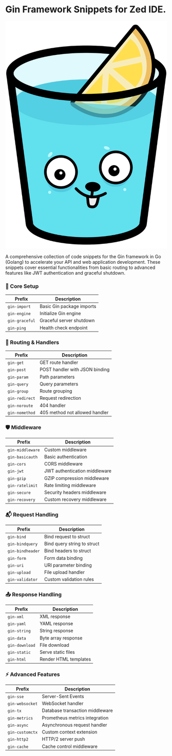# Gin Framework Snippets for Zed IDE.

![Gin Framework Logo](https://raw.githubusercontent.com/gin-gonic/logo/master/color.png)

A comprehensive collection of code snippets for the Gin framework in Go (Golang) to accelerate your API and web application development. These snippets cover essential functionalities from basic routing to advanced features like JWT authentication and graceful shutdown.


### 🚀 Core Setup
| Prefix            | Description                          |
|-------------------|--------------------------------------|
| `gin-import`      | Basic Gin package imports           |
| `gin-engine`      | Initialize Gin engine               |
| `gin-graceful`    | Graceful server shutdown            |
| `gin-ping`        | Health check endpoint               |

### 🔄 Routing & Handlers
| Prefix            | Description                          |
|-------------------|--------------------------------------|
| `gin-get`         | GET route handler                    |
| `gin-post`        | POST handler with JSON binding       |
| `gin-param`       | Path parameters                      |
| `gin-query`       | Query parameters                     |
| `gin-group`       | Route grouping                       |
| `gin-redirect`    | Request redirection                  |
| `gin-noroute`     | 404 handler                          |
| `gin-nomethod`    | 405 method not allowed handler       |

### 🛡 Middleware
| Prefix            | Description                          |
|-------------------|--------------------------------------|
| `gin-middleware`  | Custom middleware                    |
| `gin-basicauth`   | Basic authentication                 |
| `gin-cors`        | CORS middleware                      |
| `gin-jwt`         | JWT authentication middleware       |
| `gin-gzip`        | GZIP compression middleware          |
| `gin-ratelimit`   | Rate limiting middleware             |
| `gin-secure`      | Security headers middleware          |
| `gin-recovery`    | Custom recovery middleware           |

### 📬 Request Handling
| Prefix            | Description                          |
|-------------------|--------------------------------------|
| `gin-bind`        | Bind request to struct               |
| `gin-bindquery`   | Bind query string to struct          |
| `gin-bindheader`  | Bind headers to struct               |
| `gin-form`        | Form data binding                    |
| `gin-uri`         | URI parameter binding                |
| `gin-upload`      | File upload handler                  |
| `gin-validator`   | Custom validation rules              |

### 📤 Response Handling
| Prefix            | Description                          |
|-------------------|--------------------------------------|
| `gin-xml`         | XML response                         |
| `gin-yaml`        | YAML response                        |
| `gin-string`      | String response                      |
| `gin-data`        | Byte array response                  |
| `gin-download`    | File download                        |
| `gin-static`      | Serve static files                   |
| `gin-html`        | Render HTML templates                |

### ⚡ Advanced Features
| Prefix            | Description                          |
|-------------------|--------------------------------------|
| `gin-sse`         | Server-Sent Events                   |
| `gin-websocket`   | WebSocket handler                    |
| `gin-tx`          | Database transaction middleware      |
| `gin-metrics`     | Prometheus metrics integration       |
| `gin-async`       | Asynchronous request handler         |
| `gin-customctx`   | Custom context extension             |
| `gin-http2`       | HTTP/2 server push                   |
| `gin-cache`       | Cache control middleware             |